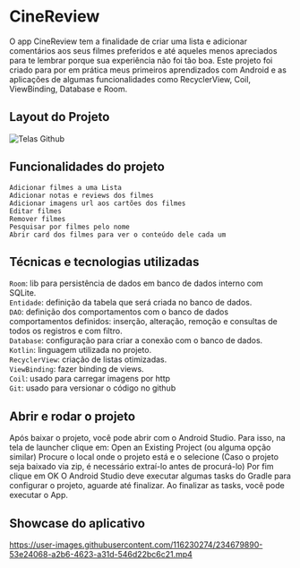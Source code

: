 # CineReview

O app CineReview tem a finalidade de criar uma lista e adicionar comentários aos seus filmes preferidos e até aqueles menos apreciados para te lembrar porque sua experiência não foi tão boa. Este projeto foi criado para por em prática meus primeiros aprendizados com Android e as aplicações de algumas funcionalidades como RecyclerView, Coil, ViewBinding, Database e Room.

## Layout do Projeto

![Telas Github](https://user-images.githubusercontent.com/116230274/234659170-f3caf8f5-06a4-4ab6-84e5-81b709dd65b5.png)

## Funcionalidades do projeto

`Adicionar filmes a uma Lista` <br>
`Adicionar notas e reviews dos filmes` <br>
`Adicionar imagens url aos cartões dos filmes` <br>
`Editar filmes` <br>
`Remover filmes` <br>
`Pesquisar por filmes pelo nome` <br>
`Abrir card dos filmes para ver o conteúdo dele cada um` <br>

## Técnicas e tecnologias utilizadas

`Room`: lib para persistência de dados em banco de dados interno com SQLite. <br>
`Entidade`: definição da tabela que será criada no banco de dados. <br>
`DAO`: definição dos comportamentos com o banco de dados comportamentos definidos: inserção, alteração, remoção e consultas de todos os registros e com filtro. <br>
`Database`: configuração para criar a conexão com o banco de dados. <br>
`Kotlin`: linguagem utilizada no projeto. <br>
`RecyclerView`: criação de listas otimizadas. <br>
`ViewBinding`: fazer binding de views. <br>
`Coil`: usado para carregar imagens por http <br>
`Git`: usado para versionar o código no github

## Abrir e rodar o projeto
Após baixar o projeto, você pode abrir com o Android Studio. Para isso, na tela de launcher clique em:
Open an Existing Project (ou alguma opção similar) Procure o local onde o projeto está e o selecione (Caso o projeto seja baixado via zip, é necessário extraí-lo antes de procurá-lo) Por fim clique em OK O Android Studio deve executar algumas tasks do Gradle para configurar o projeto, aguarde até finalizar. Ao finalizar as tasks, você pode executar o App.

## Showcase do aplicativo

https://user-images.githubusercontent.com/116230274/234679890-53e24068-a2b6-4623-a31d-546d22bc6c21.mp4
